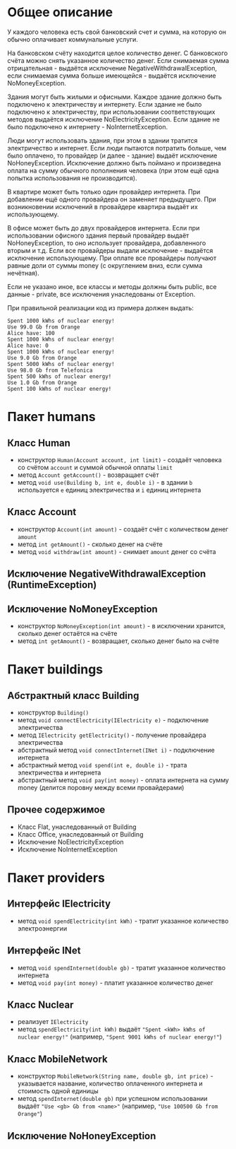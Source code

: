 # Общее описание

У каждого человека есть свой банковский счет и сумма, на которую он обычно оплачивает коммунальные услуги.

На банковском счёту находится целое количество денег. С банковского счёта можно снять указанное количество денег. Если снимаемая сумма отрицательная - выдаётся исключение NegativeWithdrawalException, если снимаемая сумма больше имеющейся - выдаётся исключение NoMoneyException.

Здания могут быть жилыми и офисными. Каждое здание должно быть подключено к электричеству и интернету. Если здание не было подключено к электричеству, при использовании соответствующих методов выдаётся исключение NoElectricityException. Если здание не было подключено к интернету - NoInternetException. 

Люди могут использовать здания, при этом в здании тратится электричество и интернет. Если люди пытаются потратить больше, чем было оплачено, то провайдер (и далее - здание) выдаёт исключение NoHoneyException. Исключение должно быть поймано и произведена оплата на сумму обычного пополнения человека (при этом ещё одна попытка использования не производится).

В квартире может быть только один провайдер интернета. При добавлении ещё одного провайдера он заменяет предыдущего. При возникновении исключений в провайдере квартира выдаёт их использующему. 

В офисе может быть до двух провайдеров интернета. Если при использовании офисного здания первый провайдер выдаёт NoHoneyException, то оно использует провайдера, добавленного вторым и т.д. Если все провайдеры выдали исключение - выдаётся исключение использующему. При оплате все провайдеры получают равные доли от суммы money (с округлением вниз, если сумма нечётная).

Если не указано иное, все классы и методы должны быть public, все данные - private, все исключения унаследованы от Exception.

При правильной реализации код из примера должен выдать:

```
Spent 1000 kWhs of nuclear energy!
Use 99.0 Gb from Orange
Alice have: 100
Spent 1000 kWhs of nuclear energy!
Alice have: 0
Spent 1000 kWhs of nuclear energy!
Use 9.0 Gb from Orange
Spent 5000 kWhs of nuclear energy!
Use 98.0 Gb from Telefonica
Spent 500 kWhs of nuclear energy!
Use 1.0 Gb from Orange
Spent 100 kWhs of nuclear energy!
```

# Пакет humans

## Класс Human

- конструктор `Human(Account account, int limit)` - создаёт человека со счётом `account` и суммой обычной оплаты `limit`
- метод `Account getAccount()` - возвращает счёт
- метод `void use(Building b, int e, double i)` - в здании `b` используется `e` единиц электричества и `i` единиц интернета

## Класс Account 

- конструктор `Account(int amount)` - создаёт счёт с количеством денег `amount`
- метод `int getAmount()` - сколько денег на счёте
- метод `void withdraw(int amount)` - снимает `amount` денег со счёта 

## Исключение NegativeWithdrawalException (RuntimeException)

## Исключение NoMoneyException

- конструктор `NoMoneyException(int amount)` - в исключении хранится, сколько денег остаётся на счёте
- метод `int getAmount()` - возвращает, сколько денег было на счёте

# Пакет buildings

## Абстрактный класс Building 

- конструктор `Building()`
- метод `void connectElectricity(IElectricity e)` - подключение электричества
- метод `IElectricity getElectricity()` - получение провайдера электричества
- абстрактный метод `void connectInternet(INet i)` - подключение интернета
- абстрактный метод `void spend(int e, double i)` - трата электричества и интернета
- абстрактный метод `void pay(int money)` - оплата интернета на сумму money (делится поровну между всеми провайдерами)

## Прочее содержимое

- Класс Flat, унаследованный от Building
- Класс Office, унаследованный от Building
- Исключение NoElectricityException
- Исключение NoInternetException

# Пакет providers

## Интерфейс IElectricity

- метод `void spendElectricity(int kWh)` - тратит указанное количество электроэнергии

## Интерфейс INet

- метод `void spendInternet(double gb)` - тратит указанное количество интернета
- метод `void pay(int money)` - платит указанное количество денег

## Класс Nuclear 
- реализует `IElectricity`
- метод `spendElectricity(int kWh)` выдаёт `"Spent <kWh> kWhs of nuclear energy!"` (например, `"Spent 9001 kWhs of nuclear energy!"`)

## Класс MobileNetwork 
- конструктор `MobileNetwork(String name, double gb, int price)` - указывается название, количество оплаченного интернета и стоимость одной единицы
- метод `spendInternet(double gb)` при успешном использовании выдаёт `"Use <gb> Gb from <name>"` (например, `"Use 100500 Gb from Orange"`)

## Исключение NoHoneyException

